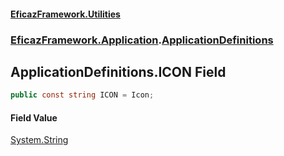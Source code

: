 #### [EficazFramework.Utilities](EficazFrameworkUtilities.md 'EficazFramework Utilities')
### [EficazFramework.Application](EficazFrameworkUtilities.md#EficazFramework.Application 'EficazFramework.Application').[ApplicationDefinitions](EficazFramework.Application/ApplicationDefinitions.md 'EficazFramework.Application.ApplicationDefinitions')

## ApplicationDefinitions.ICON Field

```csharp
public const string ICON = Icon;
```

#### Field Value
[System.String](https://docs.microsoft.com/en-us/dotnet/api/System.String 'System.String')